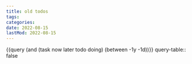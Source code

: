 ```yaml
---
title: old todos
tags:
categories:
date: 2022-08-15
lastMod: 2022-08-15
---
```

{{query (and (task now later todo doing) (between -1y -1d))}}
query-table:: false




